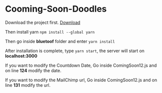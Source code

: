 # Cooming-Soon-Doodles

Download the project first. [Download](https://github.com/bleedingAyush/Cooming-Soon-Doodles/archive/refs/heads/main.zip) 


Then install yarn `npm install --global yarn`


Then go inside **bluetoof** folder and enter `yarn install`


After installation is complete, type `yarn start`, the server will start on **localhost:3000**


If you want to modify the Countdown Date, Go inside ComingSoon12.js and on line **124** modify the date.


If you want to modify the MailChimp url, Go inside ComingSoon12.js and on line **131** modify the url.
